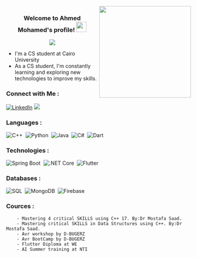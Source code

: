 
<img width="250" align="right" src="https://c.tenor.com/_DOBjnGspYAAAAAM/code-coding.gif">

<h3 align="center">
  Welcome to Ahmed Mohamed's profile!
  <img src="https://media.giphy.com/media/hvRJCLFzcasrR4ia7z/giphy.gif" width="28">
</h3>

<!-- Typing SVG by DenverCoder1 - https://github.com/DenverCoder1/readme-typing-svg -->
<p align="center">
  <a href="https://github.com/DenverCoder1/readme-typing-svg"><img src="https://readme-typing-svg.herokuapp.com/?lines=Software%20Engineer;Always%20learning%20new%20things&font=Fira%20Code&center=true&width=440&height=45&color=f75c7e&vCenter=true&size=22"></a>
</p> 

-  I'm a CS student at Cairo University
- As a CS student, I'm constantly learning and exploring new technologies to improve my skills.


### Connect with Me :

<a href="https://linkedin.com/in/ahmed-mohamed-59ba47251" target="_blank"><img src="https://img.shields.io/badge/LinkedIn-0077B5?style=for-the-badge&logo=Linkedin&logoColor=white" alt="LinkedIn"/></a>
<a href="https://Facebook.com/ahmedmohamed.ahmedkamel" target="_blank"><img src="https://img.shields.io/badge/-Ahmed%20Mohamed-00008B?style=for-the-badge&logo=Facebook&logoColor=white"/></a>

### Languages :
![C++](https://img.shields.io/badge/-C%2B%2B-00599C?style=flat&logo=c%2B%2B&logoColor=white)&nbsp;
![Python](https://img.shields.io/badge/-Python-3776AB?style=flat&logo=python&logoColor=white)&nbsp;
![Java](https://img.shields.io/badge/-Java-FF0000?style=flat&logo=java&logoColor=white)&nbsp;
![C#](https://img.shields.io/badge/-C%23-512BD4?style=flat&logo=csharp&logoColor=white)&nbsp;
![Dart](https://img.shields.io/badge/-Dart-0175C2?style=flat&logo=dart&logoColor=white)

### Technologies :
![Spring Boot](https://img.shields.io/badge/-Spring%20Boot-6DB33F?style=flat&logo=spring&logoColor=white)&nbsp;
![.NET Core](https://img.shields.io/badge/-.NET%20Core-512BD4?style=flat&logo=.net&logoColor=white)&nbsp;
![Flutter](https://img.shields.io/badge/-Flutter-02569B?style=flat&logo=flutter&logoColor=white)

### Databases :
![SQL](https://img.shields.io/badge/-SQL-4479A1?style=flat&logo=mysql&logoColor=white)&nbsp;
![MongoDB](https://img.shields.io/badge/-MongoDB-47A248?style=flat&logo=mongodb&logoColor=white)&nbsp;
![Firebase](https://img.shields.io/badge/-Firebase-FFCA28?style=flat&logo=firebase&logoColor=white)



### Cources :
        - Mastering 4 critical SKILLS using C++ 17. By:Dr Mostafa Saad.
        - Mastering critical SKILLS in Data Structures using C++. By:Dr Mostafa Saad.
        - Avr workshop by D-BUGERZ
        - Avr BootCamp by D-BUGERZ
        - Flutter Diploma at WE
        - AI Summer training at NTI 


